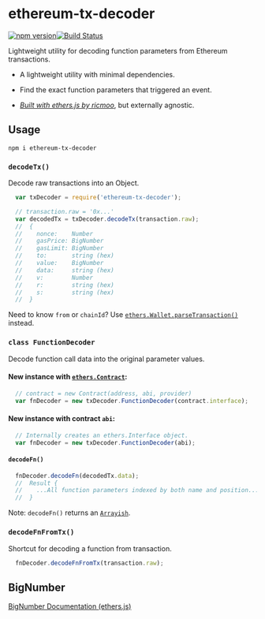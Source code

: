 # ethereum-tx-decoder

[![npm version](https://badge.fury.io/js/ethereum-tx-decoder.svg)](https://badge.fury.io/js/ethereum-tx-decoder)[![Build Status](https://travis-ci.org/GFJHogue/ethereum-tx-decoder.svg?branch=master)](https://travis-ci.org/GFJHogue/ethereum-tx-decoder)

Lightweight utility for decoding function parameters from Ethereum transactions.

- A lightweight utility with minimal dependencies.

- Find the exact function parameters that triggered an event.

- _[Built with ethers.js by ricmoo](https://github.com/ethers-io/ethers.js/)_, but externally agnostic.

## Usage

`npm i ethereum-tx-decoder`

### `decodeTx()`

Decode raw transactions into an Object.

```js
  var txDecoder = require('ethereum-tx-decoder');

  // transaction.raw = '0x...'
  var decodedTx = txDecoder.decodeTx(transaction.raw);
  //  {
  //    nonce:    Number
  //    gasPrice: BigNumber
  //    gasLimit: BigNumber
  //    to:       string (hex)
  //    value:    BigNumber
  //    data:     string (hex)
  //    v:        Number
  //    r:        string (hex)
  //    s:        string (hex)
  //  }
```

Need to know `from` or `chainId`? Use [`ethers.Wallet.parseTransaction()`](https://docs.ethers.io/ethers.js/html/api-wallet.html#parsing-transactions) instead.

### `class FunctionDecoder`

Decode function call data into the original parameter values.

#### New instance with [`ethers.Contract`](https://github.com/ethers-io/ethers.js/):

```js
  // contract = new Contract(address, abi, provider)
  var fnDecoder = new txDecoder.FunctionDecoder(contract.interface);
```

#### New instance with contract `abi`:

```js
  // Internally creates an ethers.Interface object.
  var fnDecoder = new txDecoder.FunctionDecoder(abi);
```

#### `decodeFn()`

```js
  fnDecoder.decodeFn(decodedTx.data);
  //  Result {
  //    ...All function parameters indexed by both name and position...
  //  }
```

Note: `decodeFn()` returns an [`Arrayish`](https://docs.ethers.io/ethers.js/html/api-utils.html#api-arrayish).

### `decodeFnFromTx()`

Shortcut for decoding a function from transaction.

```js
  fnDecoder.decodeFnFromTx(transaction.raw);
```

## BigNumber

[BigNumber Documentation (ethers.js)](https://docs.ethers.io/ethers.js/html/api-utils.html#big-numbers)
